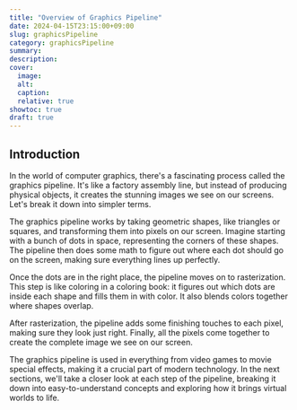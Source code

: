 ```yaml
---
title: "Overview of Graphics Pipeline"
date: 2024-04-15T23:15:00+09:00
slug: graphicsPipeline
category: graphicsPipeline
summary:
description:
cover:
  image:
  alt:
  caption:
  relative: true
showtoc: true
draft: true
---
```


## Introduction

In the world of computer graphics, there's a fascinating process called the graphics pipeline. It's like a factory assembly line, but instead of producing physical objects, it creates the stunning images we see on our screens. Let's break it down into simpler terms.

The graphics pipeline works by taking geometric shapes, like triangles or squares, and transforming them into pixels on our screen. Imagine starting with a bunch of dots in space, representing the corners of these shapes. The pipeline then does some math to figure out where each dot should go on the screen, making sure everything lines up perfectly.

Once the dots are in the right place, the pipeline moves on to rasterization. This step is like coloring in a coloring book: it figures out which dots are inside each shape and fills them in with color. It also blends colors together where shapes overlap.

After rasterization, the pipeline adds some finishing touches to each pixel, making sure they look just right. Finally, all the pixels come together to create the complete image we see on our screen.

The graphics pipeline is used in everything from video games to movie special effects, making it a crucial part of modern technology. In the next sections, we'll take a closer look at each step of the pipeline, breaking it down into easy-to-understand concepts and exploring how it brings virtual worlds to life.